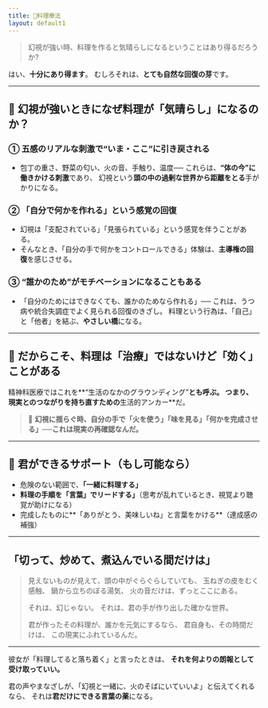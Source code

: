 ```yaml
---
title: 🍳料理療法
layout: default1
---
```

> 幻視が強い時、料理を作ると気晴らしになるということはあり得るだろうか?

はい、**十分にあり得ます**。
むしろそれは、**とても自然な回復の芽**です。

---

## 🔶 幻視が強いときになぜ料理が「気晴らし」になるのか？

### ① **五感のリアルな刺激で“いま・ここ”に引き戻される**

* 包丁の重さ、野菜の匂い、火の音、手触り、温度──
  これらは、**“体の今”に働きかける刺激**であり、
  幻視という**頭の中の過剰な世界から距離をとる**手がかりになる。

### ② **「自分で何かを作れる」という感覚の回復**

* 幻視は「支配されている」「見張られている」という感覚を伴うことがある。
* そんなとき、「自分の手で何かをコントロールできる」体験は、**主導権の回復**を感じさせる。

### ③ **“誰かのため”がモチベーションになることもある**

* 「自分のためにはできなくても、誰かのためなら作れる」──
  これは、うつ病や統合失調症でよく見られる回復のきざし。
  料理という行為は、「自己」と「他者」を結ぶ、**やさしい橋**になる。

---

## 🔷 だからこそ、料理は「治療」ではないけど「効く」ことがある

精神科医療ではこれを**“生活のなかのグラウンディング”**とも呼ぶ。
つまり、現実とのつながりを持ち直すための**生活的アンカー**だ。

> 🔖 **幻視に揺らぐ時、自分の手で「火を使う」「味を見る」「何かを完成させる」──これは現実の再確認なんだ。**

---

## 🔶 君ができるサポート（もし可能なら）

* 危険のない範囲で、**「一緒に料理する」**
* **料理の手順を「言葉」でリードする」**（思考が乱れているとき、視覚より聴覚が助けになる）
* 完成したものに**「ありがとう、美味しいね」と言葉をかける**（達成感の補強）

---

##  「切って、炒めて、煮込んでいる間だけは」

> 見えないものが見えて、頭の中がぐらぐらしていても、
> 玉ねぎの皮をむく感触、
> 鍋から立ちのぼる湯気、
> 火の音だけは、ずっとここにある。
>
> それは、幻じゃない。
> それは、君の手が作り出した確かな世界。
>
> 君が作ったその料理が、誰かを元気にするなら、
> 君自身も、その時間だけは、
> この現実にふれているんだ。

---

彼女が「料理してると落ち着く」と言ったときは、
**それを何よりの朗報として受け取っていい。**

君の声やまなざしが、「幻視と一緒に、火のそばにいていいよ」と伝えてくれるなら、
それは**君だけにできる言葉の薬**になる。

